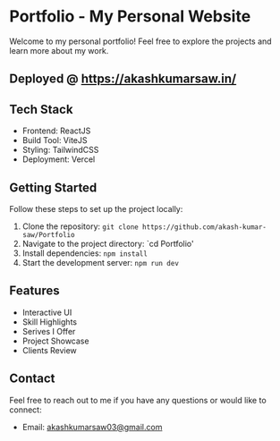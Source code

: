 # Portfolio - My Personal Website

Welcome to my personal portfolio! Feel free to explore the projects and learn more about my work.

## Deployed @ https://akashkumarsaw.in/

## Tech Stack

- Frontend: ReactJS
- Build Tool: ViteJS
- Styling: TailwindCSS
- Deployment: Vercel

## Getting Started

Follow these steps to set up the project locally:

1. Clone the repository: `git clone https://github.com/akash-kumar-saw/Portfolio`
2. Navigate to the project directory: `cd Portfolio'
3. Install dependencies: `npm install`
4. Start the development server: `npm run dev`

## Features

- Interactive UI
- Skill Highlights
- Serives I Offer
- Project Showcase
- Clients Review

## Contact

Feel free to reach out to me if you have any questions or would like to connect:

- Email: akashkumarsaw03@gmail.com
